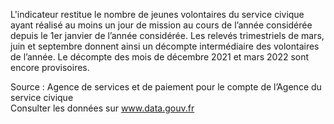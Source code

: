 <p>
L'indicateur restitue le nombre de jeunes volontaires du service civique ayant réalisé au moins un jour de mission au cours de l’année considérée depuis le 1er janvier de l’année considérée. Les relevés trimestriels de mars, juin et septembre donnent ainsi un décompte intermédiaire des volontaires de l’année. Le décompte des mois de décembre 2021 et mars 2022 sont encore provisoires.</p>
<p class="font-italic body-2">Source : Agence de services et de paiement pour le compte de l’Agence du service civique <br> Consulter les données sur <a target="_blank" href="https://www.data.gouv.fr/fr/datasets/barometre-des-resultats-de-laction-publique/">www.data.gouv.fr</a></p>
